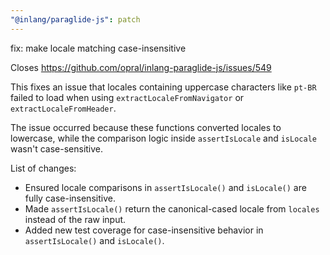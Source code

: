 ```yaml
---
"@inlang/paraglide-js": patch
---
```


fix: make locale matching case-insensitive

Closes https://github.com/opral/inlang-paraglide-js/issues/549

This fixes an issue that locales containing uppercase characters like `pt-BR` failed to load when using `extractLocaleFromNavigator` or `extractLocaleFromHeader`.

The issue occurred because these functions converted locales to lowercase, while the comparison logic inside `assertIsLocale` and `isLocale` wasn't case-sensitive.

List of changes:
- Ensured locale comparisons in `assertIsLocale()` and `isLocale()` are fully case-insensitive.
- Made `assertIsLocale()` return the canonical-cased locale from `locales` instead of the raw input.
- Added new test coverage for case-insensitive behavior in `assertIsLocale()` and `isLocale()`.